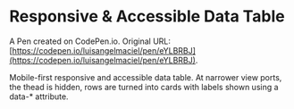 # Responsive & Accessible Data Table

A Pen created on CodePen.io. Original URL: [https://codepen.io/luisangelmaciel/pen/eYLBRBJ](https://codepen.io/luisangelmaciel/pen/eYLBRBJ).

Mobile-first responsive and accessible data table. At narrower view ports, the thead is hidden, rows are turned into cards with labels shown using a data-* attribute.